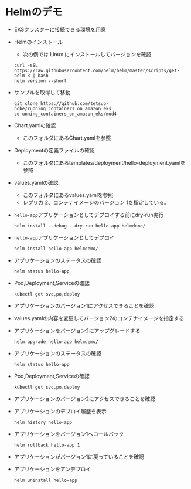 # Helmのデモ

* EKSクラスターに接続できる環境を用意

* Helmのインストール 
  - 次の例では Linux にインストールしてバージョンを確認
  ```
  curl -sSL https://raw.githubusercontent.com/helm/helm/master/scripts/get-helm-3 | bash
  helm version --short
  ```
* サンプルを取得して移動
  ```
  git clone https://github.com/tetsuo-nobe/running_containers_on_amazon_eks
  cd unning_containers_on_amazon_eks/mod4

  ```
* Chart.yamlの確認
  - このフォルダにあるChart.yamlを参照
* Deploymentの定義ファイルの確認
  - このフォルダにあるtemplates/deployment/hello-deployment.yamlを参照
* values.yamlの確認
  - このフォルダにあるvalues.yamlを参照
  - レプリカ 2、コンテナイメージのバージョン 1を指定している。
* `hello-app`アプリケーションとしてデプロイする前にdry-run実行
  ```
  helm install --debug --dry-run hello-app helmdemo/
  ``` 
* `hello-app`アプリケーションとしてデプロイ
  ```
  helm install hello-app helmdemo/
  ``` 
* アプリケーションのステータスの確認
  ```
  helm status hello-app
  ```
* Pod,Deployment,Serviceの確認
  ```
  kubectl get svc,po,deploy
  ```
* アプリケーションのバージョン1にアクセスできることを確認
* values.yamlの内容を変更してバージョン2のコンテナイメージを指定する
* アプリケーションをバージョン2にアップグレードする
  ```
  helm upgrade hello-app helmdemo/
  ```
* アプリケーションのステータスの確認
  ```
  helm status hello-app
  ```
* Pod,Deployment,Serviceの確認
  ```
  kubectl get svc,po,deploy
  ```
* アプリケーションのバージョン2にアクセスできることを確認
* アプリケーションのデプロイ履歴を表示
  ```
  helm history hello-app
  ```
* アプリケーションをバージョン1へロールバック
  ```
  helm rollback hello-app 1
  ```
* アプリケーションがバージョン1に戻っていることを確認
* アプリケーションをアンデプロイ
  ```
  helm uninstall hello-app
  ```